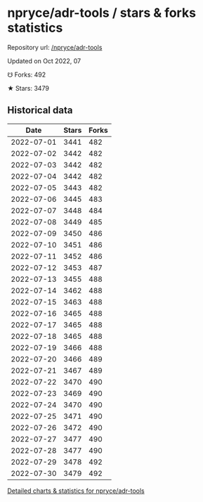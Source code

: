# npryce/adr-tools / stars & forks statistics

Repository url: [/npryce/adr-tools](https://github.com/npryce/adr-tools)

Updated on Oct 2022, 07

☋ Forks: 492

★ Stars: 3479

## Historical data
| Date | Stars | Forks |
|------|-------|-------|
| 2022-07-01 | 3441 | 482 | 
| 2022-07-02 | 3442 | 482 | 
| 2022-07-03 | 3442 | 482 | 
| 2022-07-04 | 3442 | 482 | 
| 2022-07-05 | 3443 | 482 | 
| 2022-07-06 | 3445 | 483 | 
| 2022-07-07 | 3448 | 484 | 
| 2022-07-08 | 3449 | 485 | 
| 2022-07-09 | 3450 | 486 | 
| 2022-07-10 | 3451 | 486 | 
| 2022-07-11 | 3452 | 486 | 
| 2022-07-12 | 3453 | 487 | 
| 2022-07-13 | 3455 | 488 | 
| 2022-07-14 | 3462 | 488 | 
| 2022-07-15 | 3463 | 488 | 
| 2022-07-16 | 3465 | 488 | 
| 2022-07-17 | 3465 | 488 | 
| 2022-07-18 | 3465 | 488 | 
| 2022-07-19 | 3466 | 488 | 
| 2022-07-20 | 3466 | 489 | 
| 2022-07-21 | 3467 | 489 | 
| 2022-07-22 | 3470 | 490 | 
| 2022-07-23 | 3469 | 490 | 
| 2022-07-24 | 3470 | 490 | 
| 2022-07-25 | 3471 | 490 | 
| 2022-07-26 | 3472 | 490 | 
| 2022-07-27 | 3477 | 490 | 
| 2022-07-28 | 3477 | 490 | 
| 2022-07-29 | 3478 | 492 | 
| 2022-07-30 | 3479 | 492 | 


[Detailed charts & statistics for npryce/adr-tools](https://reviewgithub.com/rep/npryce/adr-tools)

